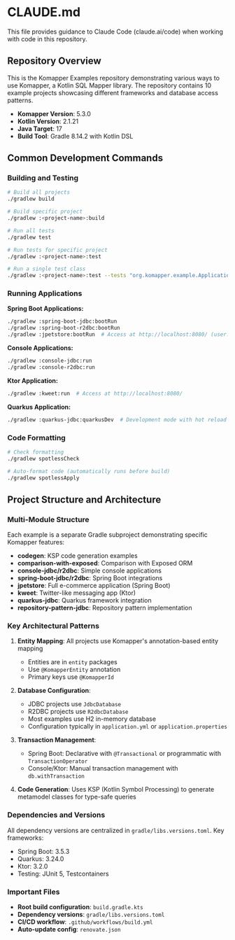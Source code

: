 # CLAUDE.md

This file provides guidance to Claude Code (claude.ai/code) when working with code in this repository.

## Repository Overview

This is the Komapper Examples repository demonstrating various ways to use Komapper, a Kotlin SQL Mapper library. The repository contains 10 example projects showcasing different frameworks and database access patterns.

- **Komapper Version**: 5.3.0
- **Kotlin Version**: 2.1.21
- **Java Target**: 17
- **Build Tool**: Gradle 8.14.2 with Kotlin DSL

## Common Development Commands

### Building and Testing
```bash
# Build all projects
./gradlew build

# Build specific project
./gradlew :<project-name>:build

# Run all tests
./gradlew test

# Run tests for specific project
./gradlew :<project-name>:test

# Run a single test class
./gradlew :<project-name>:test --tests "org.komapper.example.ApplicationTest"
```

### Running Applications

**Spring Boot Applications:**
```bash
./gradlew :spring-boot-jdbc:bootRun
./gradlew :spring-boot-r2dbc:bootRun
./gradlew :jpetstore:bootRun  # Access at http://localhost:8080/ (user: jpetstore/jpetstore)
```

**Console Applications:**
```bash
./gradlew :console-jdbc:run
./gradlew :console-r2dbc:run
```

**Ktor Application:**
```bash
./gradlew :kweet:run  # Access at http://localhost:8080/
```

**Quarkus Application:**
```bash
./gradlew :quarkus-jdbc:quarkusDev  # Development mode with hot reload
```

### Code Formatting
```bash
# Check formatting
./gradlew spotlessCheck

# Auto-format code (automatically runs before build)
./gradlew spotlessApply
```

## Project Structure and Architecture

### Multi-Module Structure
Each example is a separate Gradle subproject demonstrating specific Komapper features:

- **codegen**: KSP code generation examples
- **comparison-with-exposed**: Comparison with Exposed ORM
- **console-jdbc/r2dbc**: Simple console applications
- **spring-boot-jdbc/r2dbc**: Spring Boot integrations
- **jpetstore**: Full e-commerce application (Spring Boot)
- **kweet**: Twitter-like messaging app (Ktor)
- **quarkus-jdbc**: Quarkus framework integration
- **repository-pattern-jdbc**: Repository pattern implementation

### Key Architectural Patterns

1. **Entity Mapping**: All projects use Komapper's annotation-based entity mapping
   - Entities are in `entity` packages
   - Use `@KomapperEntity` annotation
   - Primary keys use `@KomapperId`

2. **Database Configuration**: 
   - JDBC projects use `JdbcDatabase` 
   - R2DBC projects use `R2dbcDatabase`
   - Most examples use H2 in-memory database
   - Configuration typically in `application.yml` or `application.properties`

3. **Transaction Management**:
   - Spring Boot: Declarative with `@Transactional` or programmatic with `TransactionOperator`
   - Console/Ktor: Manual transaction management with `db.withTransaction`

4. **Code Generation**: Uses KSP (Kotlin Symbol Processing) to generate metamodel classes for type-safe queries

### Dependencies and Versions
All dependency versions are centralized in `gradle/libs.versions.toml`. Key frameworks:
- Spring Boot: 3.5.3
- Quarkus: 3.24.0
- Ktor: 3.2.0
- Testing: JUnit 5, Testcontainers

### Important Files
- **Root build configuration**: `build.gradle.kts`
- **Dependency versions**: `gradle/libs.versions.toml`
- **CI/CD workflow**: `.github/workflows/build.yml`
- **Auto-update config**: `renovate.json`